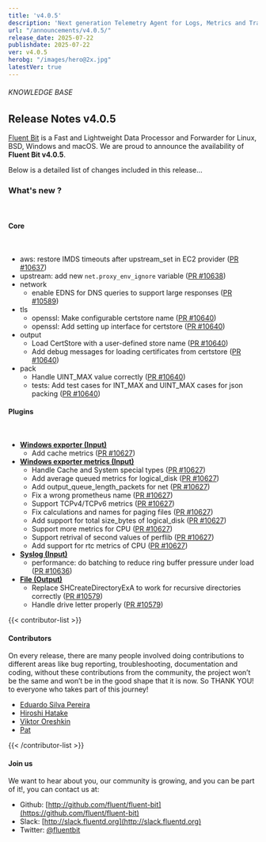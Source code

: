 ```yaml
---
title: 'v4.0.5'
description: 'Next generation Telemetry Agent for Logs, Metrics and Traces. '
url: "/announcements/v4.0.5/"
release_date: 2025-07-22
publishdate: 2025-07-22
ver: v4.0.5
herobg: "/images/hero@2x.jpg"
latestVer: true
---
```


###### KNOWLEDGE BASE

## Release Notes v4.0.5

[Fluent Bit](https://fluentbit.io) is a Fast and Lightweight Data Processor and Forwarder for Linux, BSD, Windows and macOS. We are proud to announce the availability of **Fluent Bit v4.0.5**.

Below is a detailed list of changes included in this release...

### What's new ?

<br>

#### Core
<br>

- aws: restore IMDS timeouts after upstream_set in EC2 provider ([PR #10637](https://github.com/fluent/fluent-bit/pull/10637))
- upstream: add new `net.proxy_env_ignore` variable ([PR #10638](https://github.com/fluent/fluent-bit/pull/10638))
- network
  - enable EDNS for DNS queries to support large responses ([PR #10589](https://github.com/fluent/fluent-bit/pull/10589))
- tls
  - openssl: Make configurable certstore name ([PR #10640](https://github.com/fluent/fluent-bit/pull/10640))
  - openssl: Add setting up interface for certstore ([PR #10640](https://github.com/fluent/fluent-bit/pull/10640))
- output
  - Load CertStore with a user-defined store name ([PR #10640](https://github.com/fluent/fluent-bit/pull/10640))
  - Add debug messages for loading certificates from certstore ([PR #10640](https://github.com/fluent/fluent-bit/pull/10640))
- pack
  - Handle UINT_MAX value correctly ([PR #10640](https://github.com/fluent/fluent-bit/pull/10640))
  - tests: Add test cases for INT_MAX and UINT_MAX cases for json packing ([PR #10640](https://github.com/fluent/fluent-bit/pull/10640))

#### Plugins

<br>

- **[Windows exporter (Input)](https://docs.fluentbit.io/manual/4.0/data-pipeline/inputs/windows-exporter-metrics)**
  - Add cache metrics ([PR #10627](https://github.com/fluent/fluent-bit/pull/10627))
- **[Windows exporter metrics (Input)](https://docs.fluentbit.io/manual/4.0/data-pipeline/inputs/windows-exporter-metrics)**
  - Handle Cache and System special types ([PR #10627](https://github.com/fluent/fluent-bit/pull/10627))
  - Add average queued metrics for logical_disk ([PR #10627](https://github.com/fluent/fluent-bit/pull/10627))
  - Add output_queue_length_packets for net ([PR #10627](https://github.com/fluent/fluent-bit/pull/10627))
  - Fix a wrong prometheus name ([PR #10627](https://github.com/fluent/fluent-bit/pull/10627))
  - Support TCPv4/TCPv6 metrics ([PR #10627](https://github.com/fluent/fluent-bit/pull/10627))
  - Fix calculations and names for paging files ([PR #10627](https://github.com/fluent/fluent-bit/pull/10627))
  - Add support for total size_bytes of logical_disk ([PR #10627](https://github.com/fluent/fluent-bit/pull/10627))
  - Support more metrics for CPU ([PR #10627](https://github.com/fluent/fluent-bit/pull/10627))
  - Support retrival of second values of perflib ([PR #10627](https://github.com/fluent/fluent-bit/pull/10627))
  - Add support for rtc metrics of CPU ([PR #10627](https://github.com/fluent/fluent-bit/pull/10627))
- **[Syslog (Input)](https://docs.fluentbit.io/manual/4.0/data-pipeline/inputs/syslog)**
  - performance: do batching to reduce ring buffer pressure under load ([PR #10636](https://github.com/fluent/fluent-bit/pull/10636))
- **[File (Output)](https://docs.fluentbit.io/manual/4.0/data-pipeline/outputs/file)**
  - Replace SHCreateDirectoryExA to work for recursive directories correctly ([PR #10579](https://github.com/fluent/fluent-bit/pull/10579))
  - Handle drive letter properly ([PR #10579](https://github.com/fluent/fluent-bit/pull/10579))

{{< contributor-list >}}

#### Contributors

On every release, there are many people involved doing contributions to different areas like bug reporting, troubleshooting, documentation and coding, without these contributions from the community, the project won’t be the same and won’t be in the good shape that it is now. So THANK YOU! to everyone who takes part of this journey!

- [Eduardo Silva Pereira](https://github.com/edsiper)
- [Hiroshi Hatake](https://github.com/cosmo0920)
- [Viktor Oreshkin](https://github.com/stek29)
- [Pat](https://github.com/patrick-stephens)

{{< /contributor-list >}}

#### Join us

We want to hear about you, our community is growing, and you can be part of it!, you can contact us at:

* Github: [http://github.com/fluent/fluent-bit](https://github.com/fluent/fluent-bit)
* Slack: [http://slack.fluentd.org](http://slack.fluentd.org)
* Twitter: [@fluentbit](https://twitter.com/fluentbit)